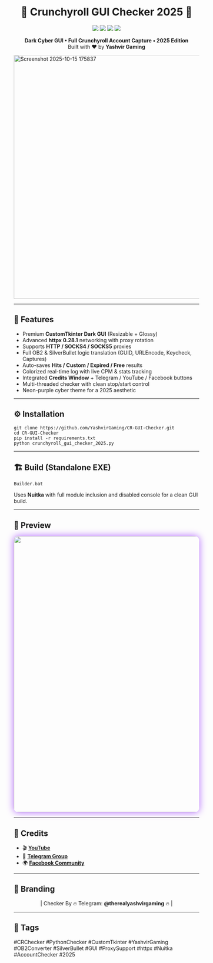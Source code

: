 <h1 align="center">💜 Crunchyroll GUI Checker 2025 💜</h1>

<p align="center">
  <img src="https://img.shields.io/badge/Python-3.10+-blue?logo=python">
  <img src="https://img.shields.io/badge/Framework-CustomTkinter-black?logo=pythonanywhere">
  <img src="https://img.shields.io/badge/Build-Nuitka%20OneFile-green?logo=windows">
  <img src="https://img.shields.io/badge/License-Free-lightgrey">
</p>

<p align="center">
  <b>Dark Cyber GUI • Full Crunchyroll Account Capture • 2025 Edition</b><br>
  Built with ❤️ by <b>Yashvir Gaming</b>
</p>

<img width="999" height="662" alt="Screenshot 2025-10-15 175837" src="https://github.com/user-attachments/assets/f24f1a43-2f6d-410a-b1f9-a2472ea2f366" />

<hr>

<h2>🧠 Features</h2>
<ul>
  <li>Premium <b>CustomTkinter Dark GUI</b> (Resizable + Glossy)</li>
  <li>Advanced <b>httpx 0.28.1</b> networking with proxy rotation</li>
  <li>Supports <b>HTTP / SOCKS4 / SOCKS5</b> proxies</li>
  <li>Full OB2 & SilverBullet logic translation (GUID, URLEncode, Keycheck, Captures)</li>
  <li>Auto-saves <b>Hits / Custom / Expired / Free</b> results</li>
  <li>Colorized real-time log with live CPM & stats tracking</li>
  <li>Integrated <b>Credits Window</b> + Telegram / YouTube / Facebook buttons</li>
  <li>Multi-threaded checker with clean stop/start control</li>
  <li>Neon-purple cyber theme for a 2025 aesthetic</li>
</ul>

<hr>

<h2>⚙️ Installation</h2>
<pre><code>git clone https://github.com/YashvirGaming/CR-GUI-Checker.git
cd CR-GUI-Checker
pip install -r requirements.txt
python crunchyroll_gui_checker_2025.py
</code></pre>

<hr>

<h2>🏗️ Build (Standalone EXE)</h2>
<pre><code>Builder.bat
</code></pre>
<p>Uses <b>Nuitka</b> with full module inclusion and disabled console for a clean GUI build.</p>

<hr>

<h2>📸 Preview</h2>
<p align="center">
  <img src="https://raw.githubusercontent.com/YashvirGaming/assets/main/previews/cr_gui_2025.png" width="750" style="border-radius:12px; box-shadow:0 0 20px #b266ff;">
</p>

<hr>

<h2>🔗 Credits</h2>
<ul>
  <li>🎬 <a href="https://www.youtube.com/@YashvirBlogger?sub_confirmation=1" target="_blank"><b>YouTube</b></a></li>
  <li>💬 <a href="https://t.me/OFFICIALYASHVIRGAMING_GROUPCHAT" target="_blank"><b>Telegram Group</b></a></li>
  <li>🌍 <a href="https://www.facebook.com/groups/svbconfigsmaker/" target="_blank"><b>Facebook Community</b></a></li>
</ul>

<hr>

<h2>🚀 Branding</h2>
<p align="center">
  | Checker By 🔥 Telegram: <b>@therealyashvirgaming</b> 🔥 |
</p>

<hr>

<h2>🧩 Tags</h2>
<p>
  #CRChecker #PythonChecker #CustomTkinter #YashvirGaming #OB2Converter #SilverBullet #GUI #ProxySupport #httpx #Nuitka #AccountChecker #2025
</p>
